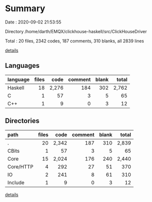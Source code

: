# Summary

Date : 2020-09-02 21:53:55

Directory /home/darth/EMQX/clickhouse-haskell/src/ClickHouseDriver

Total : 20 files,  2342 codes, 187 comments, 310 blanks, all 2839 lines

[details](details.md)

## Languages
| language | files | code | comment | blank | total |
| :--- | ---: | ---: | ---: | ---: | ---: |
| Haskell | 18 | 2,276 | 184 | 302 | 2,762 |
| C | 1 | 57 | 3 | 5 | 65 |
| C++ | 1 | 9 | 0 | 3 | 12 |

## Directories
| path | files | code | comment | blank | total |
| :--- | ---: | ---: | ---: | ---: | ---: |
| . | 20 | 2,342 | 187 | 310 | 2,839 |
| CBits | 1 | 57 | 3 | 5 | 65 |
| Core | 15 | 2,024 | 176 | 240 | 2,440 |
| Core/HTTP | 4 | 292 | 27 | 51 | 370 |
| IO | 2 | 241 | 8 | 61 | 310 |
| Include | 1 | 9 | 0 | 3 | 12 |

[details](details.md)